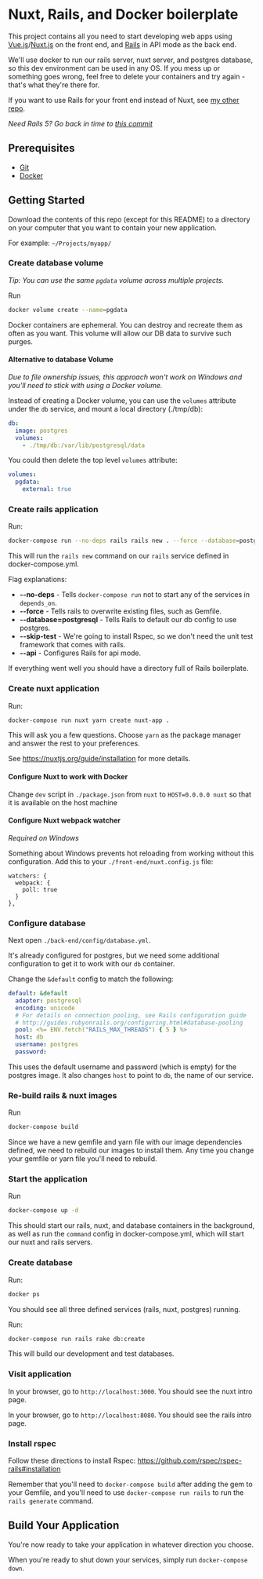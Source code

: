 # Nuxt, Rails, and Docker boilerplate

This project contains all you need to start developing web apps using
[Vue.js](https://vuejs.org/)/[Nuxt.js](https://nuxtjs.org/) on the front end, and [Rails](https://rubyonrails.org/) in API mode as the back end.

We'll use docker to run our rails server, nuxt server, and postgres database,
so this dev environment can be used in any OS. If you mess up or something goes
wrong, feel free to delete your containers and try again - that's what they're
there for.

If you want to use Rails for your front end instead of Nuxt, see [my other repo](https://github.com/zacharyw/rails-6-docker-webpacker-quickstart).

*Need Rails 5? Go back in time to [this commit](https://github.com/zacharyw/nuxt-rails-docker-boilerplate/tree/4f7a17d49db8d622a0b40211e101bfae469e2cf7)*

## Prerequisites

* [Git](https://git-scm.com/downloads)
* [Docker](https://www.docker.com/products/docker-desktop)

## Getting Started


Download the contents of this repo (except for this README) to a directory on
your computer that you want to contain your new application.

For example: `~/Projects/myapp/`

### Create database volume

*Tip: You can use the same `pgdata` volume across multiple projects.*

Run

```bash
docker volume create --name=pgdata
```

Docker containers are ephemeral. You can destroy and recreate them as often as you
want. This volume will allow our DB data to survive such purges.

#### Alternative to database Volume
*Due to file ownership issues, this approach won't work on Windows and
you'll need to stick with using a Docker volume.*

Instead of creating a Docker volume, you can
use the `volumes` attribute under the `db` service, and mount a local
directory (./tmp/db):

```yaml
db:
  image: postgres
  volumes:
    - ./tmp/db:/var/lib/postgresql/data
```

You could then delete the top level `volumes` attribute:

```yaml
volumes:
  pgdata:
    external: true
```

### Create rails application

Run:
```bash
docker-compose run --no-deps rails rails new . --force --database=postgresql --skip-test --api
```

This will run the `rails new` command on our `rails` service defined in docker-compose.yml.

Flag explanations:
* **--no-deps** - Tells `docker-compose run` not to start any of the services in `depends_on`.
* **--force** - Tells rails to overwrite existing files, such as Gemfile.
* **--database=postgresql** - Tells Rails to default our db config to use postgres.
* **--skip-test** - We're going to install Rspec, so we don't need the unit test framework that comes with rails.
* **--api** - Configures Rails for api mode.

If everything went well you should have a directory full of Rails boilerplate.

### Create nuxt application

Run:
```bash
docker-compose run nuxt yarn create nuxt-app .
```

This will ask you a few questions. Choose `yarn` as the package manager and answer the rest to your preferences.

See https://nuxtjs.org/guide/installation for more details.

#### Configure Nuxt to work with Docker

Change `dev` script in `./package.json` from `nuxt` to `HOST=0.0.0.0 nuxt` so that it is
available on the host machine

#### Configure Nuxt webpack watcher

*Required on Windows*

Something about Windows prevents hot reloading from working without this configuration. Add this to your `./front-end/nuxt.config.js` file:

```
watchers: {
  webpack: {
    poll: true
  }
},
```

### Configure database

Next open `./back-end/config/database.yml`.

It's already configured for postgres, but we need some additional configuration to get it to work with our `db`
container.

Change the `&default` config to match the following:
```yaml
default: &default
  adapter: postgresql
  encoding: unicode
  # For details on connection pooling, see Rails configuration guide
  # http://guides.rubyonrails.org/configuring.html#database-pooling
  pool: <%= ENV.fetch("RAILS_MAX_THREADS") { 5 } %>
  host: db
  username: postgres
  password:
```

This uses the default username and password (which is empty) for the postgres image. It also changes `host` to point
to `db`, the name of our service.

### Re-build rails & nuxt images

Run
```bash
docker-compose build
```

Since we have a new gemfile and yarn file with our image dependencies
defined, we need to rebuild our images to install them. Any time you change
your gemfile or yarn file you'll need to rebuild.

### Start the application

Run
```bash
docker-compose up -d
```

This should start our rails, nuxt, and database containers in the background, as well as run the
`command` config in docker-compose.yml, which will start our nuxt and rails
servers.

### Create database

Run:

```bash
docker ps
```

You should see all three defined services (rails, nuxt, postgres) running.

Run:

```bash
docker-compose run rails rake db:create
```

This will build our development and test databases.

### Visit application

In your browser, go to `http://localhost:3000`. You should see the nuxt
intro page.

In your browser, go to `http://localhost:8080`. You should see the rails
intro page.

### Install rspec

Follow these directions to install Rspec: https://github.com/rspec/rspec-rails#installation

Remember that you'll need to `docker-compose build` after adding the gem to your Gemfile, and you'll need to use
`docker-compose run rails` to run the `rails generate` command.

## Build Your Application

You're now ready to take your application in whatever direction you choose.

When you're ready to shut down your services, simply run `docker-compose down`.
